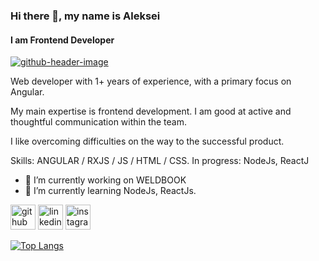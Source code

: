 ### Hi there 👋, my name is Aleksei
#### I am Frontend Developer 
<a href="https://ibb.co/GHz2ZtL"><img src="https://i.ibb.co/jJnMCW2/github-header-image.png" alt="github-header-image" border="0"></a>

 Web developer with 1+ years of experience, with a primary focus on Angular.

My main expertise is frontend development. I am good at active and thoughtful communication within the team.

I like overcoming difficulties on the way to the successful product.

Skills: ANGULAR / RXJS / JS / HTML / CSS. In progress: NodeJs, ReactJ

- 🔭 I’m currently working on WELDBOOK 
- 🌱 I’m currently learning NodeJs, ReactJs. 


[<img src='https://cdn.jsdelivr.net/npm/simple-icons@3.0.1/icons/github.svg' alt='github' height='40'>](https://github.com/23Boom23)  [<img src='https://cdn.jsdelivr.net/npm/simple-icons@3.0.1/icons/linkedin.svg' alt='linkedin' height='40'>](https://www.linkedin.com/in/https://www.linkedin.com/in/aleksei-harus//)  [<img src='https://cdn.jsdelivr.net/npm/simple-icons@3.0.1/icons/instagram.svg' alt='instagram' height='40'>](https://www.instagram.com/https://www.instagram.com/aleksei_garus//)  

[![Top Langs](https://github-readme-stats.vercel.app/api/top-langs/?username=23Boom23)](https://github.com/anuraghazra/github-readme-stats)

